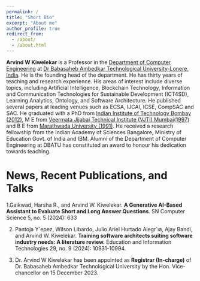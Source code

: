 ```yaml
---
permalink: /
title: "Short Bio"
excerpt: "About me"
author_profile: true
redirect_from: 
  - /about/
  - /about.html
---
```


**Arvind W Kiwelekar** is a Professor in the [Department of Computer Engineering](http://cse.dbatu.ac.in/) at [Dr Babasaheb Ambedkar Technological University-Lonere, India](https://dbatu.ac.in/). He is the founding head of the department. He has thirty years of teaching and research experience. His areas of interest include diverse topics, including Artificial Intelligence, Blockchain Technology, Information and Communication Technologies for Sustainable Development (ICT4SD), Learning Analytics, Ontology, and Software Architecture. He published several papers at leading venues such as ECSA, IJCAI, ICSE, CompSAC and SAC. He graduated with a PhD from [Indian Institute of Technology Bombay (2012)](https://www.cse.iitb.ac.in/), M E from [Veermata Jijabai Technical Institute (VJTI) Mumbai(1997)](https://vjti.ac.in/) and B E from [Marathwada University (1991)](https://www.sggs.ac.in/). He received a research fellowship from the Indian Academy of Sciences Bangalore, Ministry of Education Govt. of India and IBM. Alumni of the Department of Computer Engineering at DBATU has constituted an award to honour his dedication towards teaching.






News, Recent Publications, and Talks
======

1.Gaikwad, Harsha R., and Arvind W. Kiwelekar. **A Generative AI-Based Assistant to Evaluate Short and Long Answer Questions**. SN Computer Science 5, no. 5 (2024): 633

2. Pantoja Y´epez, Wilson Libardo, Julio Ariel Hurtado Alegr´ıa, Ajay Bandi, and Arvind W. Kiwelekar. **Training software architects suiting software industry needs: A literature review.** Education and Information Technologies 29, no. 9 (2024): 10931-10994.
   
3. Dr. Arvind W Kiwelekar has been appointed as **Registrar (In-charge)**   of Dr. Babasaheb Ambedkar Technological University by the Hon. Vice-chancellor on 15 December 2023.
 
